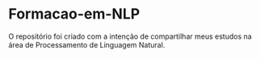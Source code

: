 # Formacao-em-NLP
O repositório foi criado com a intenção de compartilhar meus estudos na área de Processamento de Linguagem Natural.
